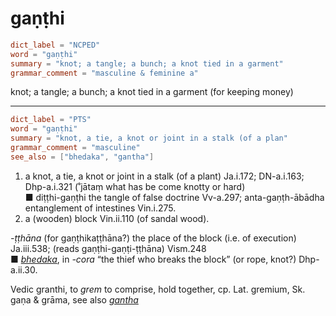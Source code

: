 # gaṇṭhi

``` toml
dict_label = "NCPED"
word = "gaṇṭhi"
summary = "knot; a tangle; a bunch; a knot tied in a garment"
grammar_comment = "masculine & feminine a"
```

knot; a tangle; a bunch; a knot tied in a garment (for keeping money)

--------------------

``` toml
dict_label = "PTS"
word = "gaṇṭhi"
summary = "knot, a tie, a knot or joint in a stalk (of a plan"
grammar_comment = "masculine"
see_also = ["bhedaka", "gantha"]
```

1. a knot, a tie, a knot or joint in a stalk (of a plant) Ja.i.172; DN\-a.i.163; Dhp\-a.i.321 (˚jātaṃ what has be come knotty or hard)  
   ■ diṭṭhi\-gaṇṭhi the tangle of false doctrine Vv\-a.297; anta\-gaṇṭh\-ābādha entanglement of intestines Vin.i.275.
2. a (wooden) block Vin.ii.110 (of sandal wood).

*\-ṭṭhāna* (for gaṇṭhikaṭṭhāna?) the place of the block (i.e. of execution) Ja.iii.538; (reads gaṇṭhi\-gaṇṭi\-ṭṭhāna) Vism.248  
■ *[bhedaka](bhedaka.md)*, in *\-cora* “the thief who breaks the block” (or rope, knot?) Dhp\-a.ii.30.

Vedic granthi, to *grem* to comprise, hold together, cp. Lat. gremium, Sk. gaṇa & grāma, see also *[gantha](gantha.md)*

